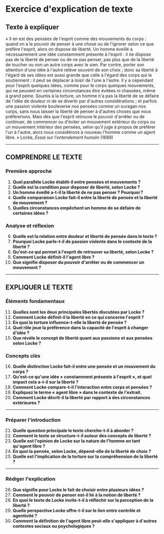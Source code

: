 # Exercice d'explication de texte

## Texte à expliquer

« Il en est des pensées de l'esprit comme des mouvements du corps : quand on a le pouvoir de penser à une chose ou de l'ignorer selon ce que préfère l'esprit, alors on dispose de liberté. Un homme éveillé a nécessairement une idée constamment présente à l'esprit : il ne dispose pas de la liberté de penser ou de ne pas penser, pas plus que de la liberté de toucher ou non un autre corps avec le sien. Par contre, porter son attention d'une idée à l'autre relève souvent de son choix ; donc sa liberté à l'égard de ses idées est aussi grande que celle à l'égard des corps qui le soutiennent : il peut se déplacer à loisir de l'une à l'autre. Il y a cependant pour l'esprit quelques idées, comme pour le corps quelques mouvements, qui ne peuvent en certaines circonstances être évitées ni chassées, même à grand peine. Soumis à la torture, un homme n'a pas la liberté de se défaire de l'idée de douleur ni de se divertir par d'autres considérations ; et parfois une passion violente bouleverse nos pensées comme un ouragan nos corps, sans nous laisser la liberté de penser à d'autres choses que nous préférerions. Mais dès que l'esprit retrouve le pouvoir d'arrêter ou de continuer, de commencer ou d'éviter un mouvement extérieur du corps ou un mouvement intérieur des pensées, selon qu'il juge à propos de préférer l'un à l'autre, alors nous considérons à nouveau l'homme comme un agent libre. »
Locke, *Essai sur l'entendement humain* (1689)

---

## COMPRENDRE LE TEXTE

### Première approche

1. **Quel parallèle Locke établit-il entre pensées et mouvements ?**  
2. **Quelle est la condition pour disposer de liberté, selon Locke ?**  
3. **Un homme éveillé a-t-il la liberté de ne pas penser ? Pourquoi ?**  
4. **Quelle comparaison Locke fait-il entre la liberté de pensée et la liberté de mouvement ?**  
5. **Quelles circonstances empêchent un homme de se défaire de certaines idées ?**  

### Analyse et réflexion

6. **Quelle est la relation entre douleur et liberté de pensée dans le texte ?**  
7. **Pourquoi Locke parle-t-il de passion violente dans le contexte de la liberté ?**  
8. **Qu'est-ce qui permet à l'esprit de retrouver sa liberté, selon Locke ?**  
9. **Comment Locke définit-il l'agent libre ?**  
10. **Que signifie disposer du pouvoir d'arrêter ou de commencer un mouvement ?**  

---

## EXPLIQUER LE TEXTE

### Éléments fondamentaux

11. **Quelles sont les deux principales libertés discutées par Locke ?**  
12. **Comment Locke définit-il la liberté en ce qui concerne l'esprit ?**  
13. **En quoi la torture influence-t-elle la liberté de pensée ?**  
14. **Quel rôle joue la préférence dans la capacité de l'esprit à changer d'idée ?**  
15. **Que révèle le concept de liberté quant aux passions et aux pensées selon Locke ?**  

### Concepts clés

16. **Quelle distinction Locke fait-il entre une pensée et un mouvement du corps ?**  
17. **Qu'est-ce qu'une idée « constamment présente à l'esprit », et quel impact cela a-t-il sur la liberté ?**  
18. **Comment Locke compare-t-il l'interaction entre corps et pensées ?**  
19. **Expliquez le terme « agent libre » dans le contexte de l'extrait.**  
20. **Comment Locke décrit-il la liberté par rapport à des circonstances extérieures ?**  

---

### Préparer l'introduction

21. **Quelle question principale le texte cherche-t-il à aborder ?**  
22. **Comment le texte se structure-t-il autour des concepts de liberté ?**  
23. **Quelle est l'opinion de Locke sur la nature de l'homme en tant qu'agent libre ?**  
24. **En quoi la pensée, selon Locke, dépend-elle de la liberté de choix ?**  
25. **Quelle est l'implication de la torture sur la compréhension de la liberté ?**  

---

### Rédiger l'explication

26. **Que signifie pour Locke le fait de choisir entre plusieurs idées ?**  
27. **Comment le pouvoir de penser est-il lié à la notion de liberté ?**  
28. **En quoi le texte de Locke invite-t-il à réfléchir sur la perception de la liberté ?**  
29. **Quelle perspective Locke offre-t-il sur le lien entre contrôle et agentivité ?**  
30. **Comment la définition de l'agent libre peut-elle s'appliquer à d'autres contextes sociaux ou psychologiques ?**  